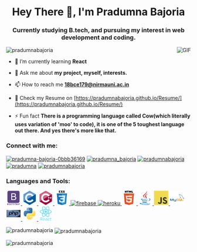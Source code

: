 <h1 align="center">Hey There 👋, I'm Pradumna Bajoria</h1>
<h3 align="center">Currently studying B.tech, and pursuing my interest in web development and coding.</h3>

<img align="right" alt="GIF" src="https://media.tenor.com/images/a8112d7d456869eea83af990bb91894c/tenor.gif" />

<p align="left"> <img src="https://komarev.com/ghpvc/?username=pradumnabajoria&label=Profile%20views&color=0e75b6&style=flat" alt="pradumnabajoria" /> </p>

- 🌱 I’m currently learning **React**

- 💬 Ask me about **my project, myself, interests.**

- 📫 How to reach me **18bce179@nirmauni.ac.in**

- 📄 Check my Resume on [https://pradumnabajoria.github.io/Resume/](https://pradumnabajoria.github.io/Resume/)

- ⚡ Fun fact **There is a programming language called Cow(which literally uses variation of 'moo' to code), it is one of the 5 toughest language out there. And yes there's more like that.**

<h3 align="left">Connect with me:</h3>
<p align="left">
<a href="https://linkedin.com/in/pradumna-bajoria-0bbb36169" target="blank"><img align="center" src="https://cdn.jsdelivr.net/npm/simple-icons@3.0.1/icons/linkedin.svg" alt="pradumna-bajoria-0bbb36169" height="30" width="40" /></a>
<a href="https://instagram.com/pradumna_bajoria" target="blank"><img align="center" src="https://cdn.jsdelivr.net/npm/simple-icons@3.0.1/icons/instagram.svg" alt="pradumna_bajoria" height="30" width="40" /></a>
<a href="https://www.hackerrank.com/pradumnabajoria" target="blank"><img align="center" src="https://cdn.jsdelivr.net/npm/simple-icons@3.0.1/icons/hackerrank.svg" alt="pradumnabajoria" height="30" width="40" /></a>
<a href="https://codeforces.com/profile/pradumna" target="blank"><img align="center" src="https://cdn.jsdelivr.net/npm/simple-icons@3.0.1/icons/codeforces.svg" alt="pradumna" height="30" width="40" /></a>
<a href="https://auth.geeksforgeeks.org/user/pradumnabajoria" target="blank"><img align="center" src="https://cdn.jsdelivr.net/npm/simple-icons@3.0.1/icons/geeksforgeeks.svg" alt="pradumnabajoria" height="30" width="40" /></a>
</p>

<h3 align="left">Languages and Tools:</h3>
<p align="left"> <a href="https://getbootstrap.com" target="_blank"> <img src="https://raw.githubusercontent.com/devicons/devicon/master/icons/bootstrap/bootstrap-plain-wordmark.svg" alt="bootstrap" width="40" height="40"/> </a> <a href="https://www.cprogramming.com/" target="_blank"> <img src="https://raw.githubusercontent.com/devicons/devicon/master/icons/c/c-original.svg" alt="c" width="40" height="40"/> </a> <a href="https://www.w3schools.com/cpp/" target="_blank"> <img src="https://raw.githubusercontent.com/devicons/devicon/master/icons/cplusplus/cplusplus-original.svg" alt="cplusplus" width="40" height="40"/> </a> <a href="https://www.w3schools.com/css/" target="_blank"> <img src="https://raw.githubusercontent.com/devicons/devicon/master/icons/css3/css3-original-wordmark.svg" alt="css3" width="40" height="40"/> </a> <a href="https://firebase.google.com/" target="_blank"> <img src="https://www.vectorlogo.zone/logos/firebase/firebase-icon.svg" alt="firebase" width="40" height="40"/> </a> <a href="https://heroku.com" target="_blank"> <img src="https://www.vectorlogo.zone/logos/heroku/heroku-icon.svg" alt="heroku" width="40" height="40"/> </a> <a href="https://www.w3.org/html/" target="_blank"> <img src="https://raw.githubusercontent.com/devicons/devicon/master/icons/html5/html5-original-wordmark.svg" alt="html5" width="40" height="40"/> </a> <a href="https://www.java.com" target="_blank"> <img src="https://raw.githubusercontent.com/devicons/devicon/master/icons/java/java-original.svg" alt="java" width="40" height="40"/> </a> <a href="https://developer.mozilla.org/en-US/docs/Web/JavaScript" target="_blank"> <img src="https://raw.githubusercontent.com/devicons/devicon/master/icons/javascript/javascript-original.svg" alt="javascript" width="40" height="40"/> </a> <a href="https://www.mysql.com/" target="_blank"> <img src="https://raw.githubusercontent.com/devicons/devicon/master/icons/mysql/mysql-original-wordmark.svg" alt="mysql" width="40" height="40"/> </a> <a href="https://www.php.net" target="_blank"> <img src="https://raw.githubusercontent.com/devicons/devicon/master/icons/php/php-original.svg" alt="php" width="40" height="40"/> </a> <a href="https://www.python.org" target="_blank"> <img src="https://raw.githubusercontent.com/devicons/devicon/master/icons/python/python-original.svg" alt="python" width="40" height="40"/> </a> <a href="https://reactjs.org/" target="_blank"> <img src="https://raw.githubusercontent.com/devicons/devicon/master/icons/react/react-original-wordmark.svg" alt="react" width="40" height="40"/> </a> </p>

<img align="left" src="https://github-readme-stats.vercel.app/api/top-langs?username=pradumnabajoria&show_icons=true&locale=en&layout=compact" alt="pradumnabajoria" />

&nbsp;<img align="center" src="https://github-readme-stats.vercel.app/api?username=pradumnabajoria&show_icons=true&locale=en" alt="pradumnabajoria" />

<p><img align="center" src="https://github-readme-streak-stats.herokuapp.com/?user=pradumnabajoria&" alt="pradumnabajoria" /></p>
